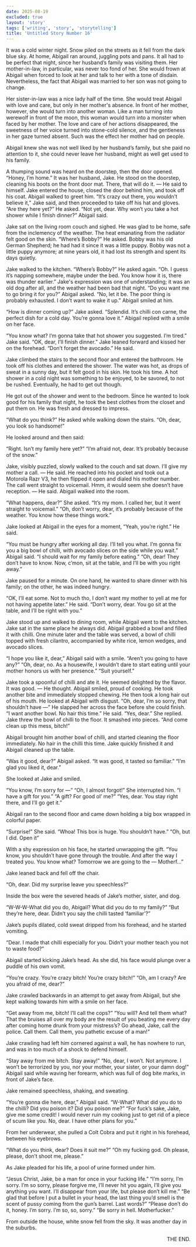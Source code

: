 ```yaml
---
date: 2025-08-19
excluded: true
layout: 'story'
tags: ['writing', 'story', 'storytelling']
title: 'Untitled Story Number 16'
---
```


It was a cold winter night. Snow piled on the streets as it fell from the dark blue sky. At home, Abigail ran around, juggling pots and pans. It all had to be perfect that night, since her husband’s family was visiting them. Her mother-in-law, in particular, was never too fond of her. She would frown at Abigail when forced to look at her and talk to her with a tone of disdain. Nevertheless, the fact that Abigail was married to her son was not going to change.

Her sister-in-law was a nice lady half of the time. She would treat Abigail with love and care, but only in her mother's absence. In front of her mother, however, she would turn into another woman. Like a man turning into werewolf in front of the moon, this woman would turn into a monster when faced by her mother. The love and care of her actions disappeared, the sweetness of her voice turned into stone-cold silence, and the gentleness in her gaze turned absent. Such was the effect her mother had on people.

Abigail knew she was not well liked by her husband’s family, but she paid no attention to it, she could never leave her husband, might as well get used to his family.

A thumping sound was heard on the doorstep, then the door opened. “Honey, I’m home.” It was her husband, Jake. He stood on the doorstep, cleaning his boots on the front door mat. There, that will do it. — He said to himself. Jake entered the house, closed the door behind him, and took off his coat. Abigail walked to greet him. “It’s crazy out there, you wouldn’t believe it,” Jake said, and then proceeded to take off his hat and gloves. “Are they here yet?” He asked. “Not yet, dear. Why won’t you take a hot shower while I finish dinner?” Abigail said.

Jake sat on the living room couch and sighed. He was glad to be home, safe from the inclemency of the weather. The heat emanating from the radiator felt good on the skin. “Where’s Bobby?” He asked. Bobby was his old German Shepherd; he had had it since it was a little puppy. Bobby was not a little puppy anymore; at nine years old, it had lost its strength and spent its days quietly.

Jake walked to the kitchen. “Where’s Bobby?” He asked again. “Oh. I guess it’s napping somewhere, maybe under the bed. You know how it is, there was thunder earlier.” Jake's expression was one of understanding; it was an old dog after all, and the weather had been bad that night. “Do you want me to go bring it for you?” Abigail asked. “No, let it be. The poor thing is probably exhausted. I don’t want to wake it up.” Abigail smiled at him.

“How is dinner coming up?” Jake asked. “Splendid. It’s chilli con carne, the perfect dish for a cold day. You’re gonna love it.” Abigail replied with a smile on her face.

“You know what? I’m gonna take that hot shower you suggested. I’m tired.” Jake said. “OK, dear, I’ll finish dinner.” Jake leaned forward and kissed her on the forehead. “Don’t forget the avocado.” He said.

Jake climbed the stairs to the second floor and entered the bathroom. He took off his clothes and entered the shower. The water was hot, as drops of sweat in a sunny day, but it felt good in his skin. He took his time. A hot shower in a cold night was something to be enjoyed, to be savored, to not be rushed. Eventually, he had to get out though.

He got out of the shower and went to the bedroom. Since he wanted to look good for his family that night, he took the best clothes from the closet and put them on. He was fresh and dressed to impress.

“What do you think?” He asked while walking down the stairs.
“Oh, dear, you look so handsome!”

He looked around and then said:

“Right. Isn’t my family here yet?”
“I’m afraid not, dear. It’s probably because of the snow.”

Jake, visibly puzzled, slowly walked to the couch and sat down. I’ll give my mother a call. — He said. He reached into his pocket and took out a Motorola Razr V3, he then flipped it open and dialed his mother number. The call went straight to voicemail. Hmm, it would seem she doesn’t have reception. — He said. Abigail walked into the room.

“What happens, dear?” She asked.
“It’s my mom. I called her, but it went straight to voicemail.”
“Oh, don’t worry, dear, it’s probably because of the weather. You know how these things work.”

Jake looked at Abigail in the eyes for a moment, “Yeah, you’re right.” He said.

“You must be hungry after working all day. I’ll tell you what. I’m gonna fix you a big bowl of chilli, with avocado slices on the side while you wait.” Abigail said.
“I should wait for my family before eating.”
“Oh, dear! They don’t have to know. Now, c’mon, sit at the table, and I’ll be with you right away.”

Jake paused for a minute. On one hand, he wanted to share dinner with his family; on the other, he was indeed hungry.

“OK, I’ll eat some. Not to much tho, I don’t want my mother to yell at me for not having appetite later.” He said.
“Don’t worry, dear. You go sit at the table, and I’ll be right with you.”

Jake stood up and walked to dining room, while Abigail went to the kitchen. Jake sat in the same place he always did. Abigail grabbed a bowl and filled it with chilli. One minute later and the table was served, a bowl of chilli topped with fresh cilantro, accompanied by white rice, lemon wedges, and avocado slices.

“I hope you like it, dear,” Abigail said with a smile.
“Aren’t you going to have any?”
“Oh, dear, no. As a housewife, I wouldn’t dare to start eating until your mother honors us with her presence.”
“Suit yourself.”

Jake took a spoonful of chilli and ate it. He seemed delighted by the flavor. It was good. — He thought. Abigail smiled, proud of cooking. He took another bite and immediately stopped chewing. He then took a long hair out of his mouth. He looked at Abigail with disgust. “Oh, dear, I’m so sorry, that shouldn’t have —” He slapped her across the face before she could finish. “I want another bowl. No hair this time.” He said. “Yes, dear.” She replied. Jake threw the bowl of chilli to the floor. It smashed into pieces. “And come clean up this mess, bitch!”

Abigail brought him another bowl of chilli, and started cleaning the floor immediately. No hair in the chilli this time. Jake quickly finished it and Abigail cleaned up the table.

“Was it good, dear?” Abigail asked.
“It was good, it tasted so familiar.”
“I’m glad you liked it, dear.”

She looked at Jake and smiled.

“You know, I’m sorry for —”
“Oh, I almost forgot!” She interrupted him. “I have a gift for you.”
“A gift? For good ol’ me?”
“Yes, dear. You stay right there, and I’ll go get it.”

Abigail ran to the second floor and came down holding a big box wrapped in colorful paper.

“Surprise!” She said.
“Whoa! This box is huge. You shouldn’t have.”
“Oh, but I did. Open it”

With a shy expression on his face, he started unwrapping the gift. “You know, you shouldn’t have gone through the trouble. And after the way I treated you. You know what? Tomorrow we are going to the — Motherf…”

Jake leaned back and fell off the chair.

“Oh, dear. Did my surprise leave you speechless?”

Inside the box were the severed heads of Jake’s mother, sister, and dog.

“W-W-W-What did you do, Abigail? What did you do to my family?”
“But they’re here, dear. Didn’t you say the chilli tasted ‘familiar’?”

Jake’s pupils dilated, cold sweat dripped from his forehead, and he started vomiting.

“Dear. I made that chilli especially for you. Didn’t your mother teach you not to waste food?”

Abigail started kicking Jake’s head. As she did, his face would plunge over a puddle of his own vomit.

“You’re crazy. You’re crazy bitch! You’re crazy bitch!”
“Oh, am I crazy? Are you afraid of me, dear?”

Jake crawled backwards in an attempt to get away from Abigail, but she kept walking towards him with a smile on her face.

“Get away from me, bitch! I’ll call the cops?”
“You will? And tell them what? That the bruises all over my body are the result of you beating me every day after coming home drunk from your mistress’s? Go ahead, Jake, call the police. Call them. Call them, you pathetic excuse of a man!”

Jake crawling had left him cornered against a wall, he has nowhere to run, and was in too much of a shock to defend himself.

“Stay away from me bitch. Stay away!”
“No, dear, I won’t. Not anymore. I won’t be terrorized by you, nor your mother, your sister, or your damn dog!” Abigail said while waving her forearm, which was full of dog bite marks, in front of Jake’s face.

Jake remained speechless, shaking, and sweating.

“You’re gonna die here, dear,” Abigail said.
“W-What? What did you do to the chilli? Did you poison it? Did you poison me?”
“For fuck’s sake, Jake, give me some credit! I would never ruin my cooking just to get rid of a piece of scum like you. No, dear. I have other plans for you.”

From her underwear, she pulled a Colt Cobra and put it right in his forehead, between his eyebrows.

“What do you think, dear? Does it suit me?”
“Oh my fucking god. Oh please, please, don’t shoot me, please.”

As Jake pleaded for his life, a pool of urine formed under him.

“Jesus Christ, Jake, be a man for once in your fucking life.”
“I’m sorry, I’m sorry. I’m so sorry, please forgive me, I’ll never hit you again, I’ll give you anything you want. I’ll disappear from your life, but please don’t kill me.”
“Be glad that before I put a bullet in your head, the last thing you’d smell is the scent of pussy coming from the gun’s barrel. Last words?”
“Please don’t do it, honey. I’m sorry. I’m so, so, sorry.”
“Be sorry in hell. Motherfucker.”

From outside the house, white snow fell from the sky. It was another day in the suburbs.

<p style="text-align:right">THE END.</p>